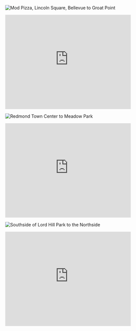 ![Mod Pizza, Lincoln Square, Bellevue to Groat Point](https://goo.gl/maps/kq4gsjsmmcD2)

<iframe src="https://www.google.com/maps/embed?pb=!1m22!1m8!1m3!1d10758.801622149284!2d-122.2202568!3d47.6125149!3m2!1i1024!2i768!4f13.1!4m11!3e2!4m5!1s0x0%3A0xf7118cdfd741524c!2sMOD+Pizza!3m2!1d47.6133301!2d-122.2019291!4m3!3m2!1d47.608157299999995!2d-122.22417139999999!5e0!3m2!1sen!2sus!4v1477883053696" width="400" height="300" frameborder="0" style="border:0" allowfullscreen></iframe>

![Redmond Town Center to Meadow Park](https://goo.gl/maps/2d4ug7jxFou)

<iframe src="https://www.google.com/maps/embed?pb=!1m28!1m12!1m3!1d21488.51878160253!2d-122.14199571444722!3d47.683160568134355!2m3!1f0!2f0!3f0!3m2!1i1024!2i768!4f13.1!4m13!3e2!4m5!1s0x0%3A0xbedead4deb82a1a7!2sRedmond+Town+Center!3m2!1d47.6703699!2d-122.1201825!4m5!1s0x54900d3ec19e4ba9%3A0xec143f0ffb43825a!2sMeadow+Park!3m2!1d47.696211999999996!2d-122.12569579999999!5e0!3m2!1sen!2sus!4v1477882985537" width="400" height="300" frameborder="0" style="border:0" allowfullscreen></iframe>

![Southside of Lord Hill Park to the Northside](https://goo.gl/maps/LzdiaaTo63R2)

<iframe src="https://www.google.com/maps/embed?pb=!1m24!1m12!1m3!1d21420.66941337141!2d-122.0702235641159!3d47.84765821887476!2m3!1f0!2f0!3f0!3m2!1i1024!2i768!4f13.1!4m9!3e2!4m3!3m2!1d47.833136499999995!2d-122.04480129999999!4m3!3m2!1d47.8610848!2d-122.0605353!5e0!3m2!1sen!2sus!4v1477883192604" width="400" height="300" frameborder="0" style="border:0" allowfullscreen></iframe>
